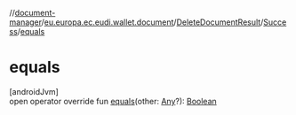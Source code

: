 //[document-manager](../../../../index.md)/[eu.europa.ec.eudi.wallet.document](../../index.md)/[DeleteDocumentResult](../index.md)/[Success](index.md)/[equals](equals.md)

# equals

[androidJvm]\
open operator override fun [equals](equals.md)(other: [Any](https://kotlinlang.org/api/latest/jvm/stdlib/kotlin/-any/index.html)?): [Boolean](https://kotlinlang.org/api/latest/jvm/stdlib/kotlin/-boolean/index.html)
